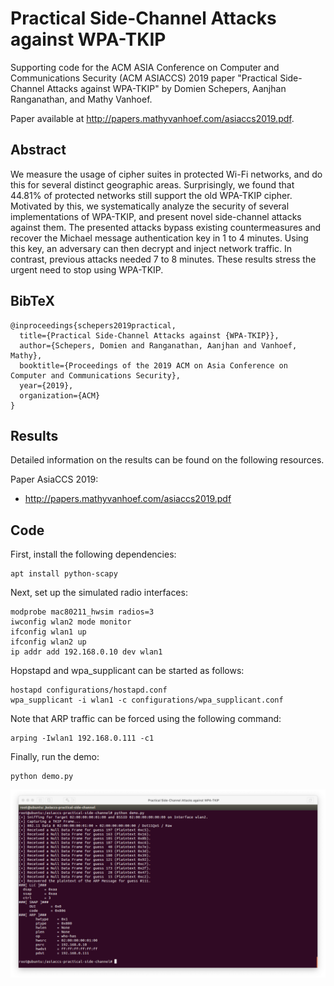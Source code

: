 # Practical Side-Channel Attacks against WPA-TKIP
Supporting code for the ACM ASIA Conference on Computer and Communications Security (ACM ASIACCS) 2019 paper "Practical Side-Channel Attacks against WPA-TKIP" by Domien Schepers, Aanjhan Ranganathan, and Mathy Vanhoef. 

Paper available at http://papers.mathyvanhoef.com/asiaccs2019.pdf.

## Abstract
We measure the usage of cipher suites in protected Wi-Fi networks, and do this for several distinct geographic areas. Surprisingly, we found that 44.81% of protected networks still support the old WPA-TKIP cipher. Motivated by this, we systematically analyze the security of several implementations of WPA-TKIP, and present novel side-channel attacks against them. The presented attacks bypass existing countermeasures and recover the Michael message authentication key in 1 to 4 minutes. Using this key, an adversary can then decrypt and inject network traffic. In contrast, previous attacks needed 7 to 8 minutes. These results stress the urgent need to stop using WPA-TKIP.

## BibTeX
```
@inproceedings{schepers2019practical,
  title={Practical Side-Channel Attacks against {WPA-TKIP}},
  author={Schepers, Domien and Ranganathan, Aanjhan and Vanhoef, Mathy},
  booktitle={Proceedings of the 2019 ACM on Asia Conference on Computer and Communications Security},
  year={2019},
  organization={ACM}
}
```

## Results
Detailed information on the results can be found on the following resources.

Paper AsiaCCS 2019:
- http://papers.mathyvanhoef.com/asiaccs2019.pdf

## Code
First, install the following dependencies:
```
apt install python-scapy
```

Next, set up the simulated radio interfaces:
```
modprobe mac80211_hwsim radios=3
iwconfig wlan2 mode monitor
ifconfig wlan1 up
ifconfig wlan2 up
ip addr add 192.168.0.10 dev wlan1
```

Hopstapd and wpa_supplicant can be started as follows:
```
hostapd configurations/hostapd.conf
wpa_supplicant -i wlan1 -c configurations/wpa_supplicant.conf
```

Note that ARP traffic can be forced using the following command:
```
arping -Iwlan1 192.168.0.111 -c1
```

Finally, run the demo:
```
python demo.py
```

<p align="center">
  <img src="resources/example.png">
</p>
